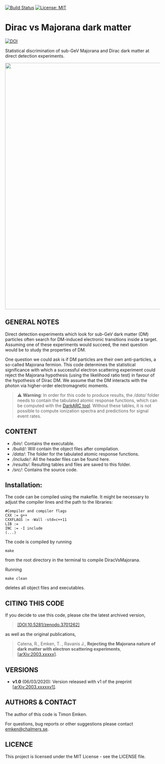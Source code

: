 [![Build Status](https://travis-ci.com/temken/Dirac_vs_Majorana.svg?branch=master)](https://travis-ci.com/temken/Dirac_vs_Majorana)
[![License: MIT](https://img.shields.io/badge/License-MIT-blue.svg)](https://opensource.org/licenses/MIT)


# Dirac vs Majorana dark matter

[![DOI](https://zenodo.org/badge/DOI/10.5281/zenodo.3701262.svg)](https://doi.org/10.5281/zenodo.3701262)
<!-- [![arXiv](https://img.shields.io/badge/arXiv-2003.xxxxx-B31B1B.svg)](https://arxiv.org/abs/2003.xxxxx) -->

Statistical discrimination of sub-GeV Majorana and Dirac dark matter at direct detection experiments.

<img src="https://user-images.githubusercontent.com/29034913/76204669-209afa80-61f9-11ea-9cbc-3481bada2e1c.png" width="800">

## GENERAL NOTES

Direct detection experiments which look for sub-GeV dark matter (DM) particles often search for DM-induced electronic transitions inside a target. Assuming one of these experiments would succeed, the next question would be to study the properties of DM.

One question we could ask is if DM particles are their own anti-particles, a so-called Majorana fermion. This code determines the statistical significance with which a successful electron scattering experiment could reject the Majorana hypothesis (using the likelihood ratio test) in favour of the hypothesis of Dirac DM. We assume that the DM interacts with the photon via higher-order electromagnetic moments.

> :warning: **Warning**: In order for this code to produce results, the */data/* folder needs to contain the tabulated atomic response functions, which can be computed with the [DarkARC tool](https://github.com/temken/DarkARC). Without these tables, it is not possible to compute ionization spectra and predictions for signal event rates.

## CONTENT

- */bin/*: Contains the executable.
- */build/*: Will contain the object files after compilation.
- */data/*: The folder for the tabulated atomic response functions.
- */include/*: All the header files can be found here.
- */results/*: Resulting tables and files are saved to this folder.
- */src/*: Contains the source code.

## Installation:

The code can be compiled using the makefile. It might be necessary to adjust the compiler lines and the path to the libraries:

```
#Compiler and compiler flags
CXX := g++
CXXFLAGS := -Wall -std=c++11 
LIB := 
INC := -I include
(...)
```

The code is compiled by running 
```
make
```
from the root directory in the terminal to compile DiracVsMajorana.

Running
```
make clean
```
deletes all object files and executables.


## CITING THIS CODE

If you decide to use this code, please cite the latest archived version,

> [[DOI:10.5281/zenodo.3701262]](https://doi.org/10.5281/zenodo.3701262)

as well as the original publications,

>Catena, R., Emken, T. , Ravanis J., **Rejecting the Majorana nature of dark matter with electron scattering experiments**, [[arXiv:2003.xxxxx]](https://arxiv.org/abs/2003.xxxxx).

## VERSIONS

- **v1.0** (06/03/2020): Version released with v1 of the preprint [[arXiv:2003.xxxxxv1]](https://arxiv.org/abs/2003.xxxxxv1).

## AUTHORS & CONTACT

The author of this code is Timon Emken.

For questions, bug reports or other suggestions please contact [emken@chalmers.se](mailto:emken@chalmers.se).


## LICENCE

This project is licensed under the MIT License - see the LICENSE file.